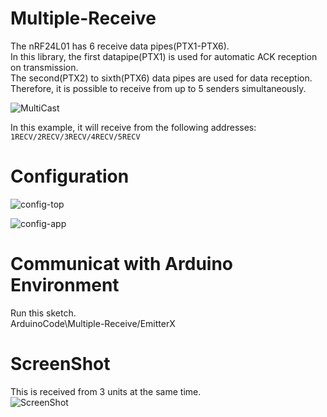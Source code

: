 # Multiple-Receive
The nRF24L01 has 6 receive data pipes(PTX1-PTX6).   
In this library, the first datapipe(PTX1) is used for automatic ACK reception on transmission.   
The second(PTX2) to sixth(PTX6) data pipes are used for data reception.   
Therefore, it is possible to receive from up to 5 senders simultaneously.

![MultiCast](https://github.com/nopnop2002/esp-idf-mirf/assets/6020549/14ac392c-fc93-43d9-9575-39696bbab59e)

In this example, it will receive from the following addresses:   
```1RECV/2RECV/3RECV/4RECV/5RECV```

# Configuration   

![config-top](https://github.com/nopnop2002/esp-idf-mirf/assets/6020549/cd5392c4-a6d5-4e55-bc8b-372050573a2b)

![config-app](https://github.com/nopnop2002/esp-idf-mirf/assets/6020549/e289c28c-72e5-4490-9db1-40163c9db5a0)

# Communicat with Arduino Environment   
Run this sketch.   
ArduinoCode\Multiple-Receive/EmitterX   


# ScreenShot    

This is received from 3 units at the same time.   
![ScreenShot](https://github.com/nopnop2002/esp-idf-mirf/assets/6020549/e679eb1b-8c67-4998-9fa3-1d4e5627a4b4)
